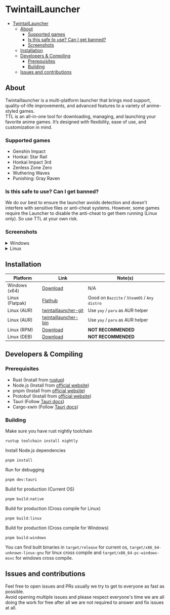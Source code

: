 # TwintailLauncher
<!-- TOC -->
* [TwintailLauncher](#twintaillauncher)
  * [About](#about)
    * [Supported games](#supported-games)
    * [Is this safe to use? Can I get banned?](#is-this-safe-to-use-can-i-get-banned)
    * [Screenshots](#screenshots)
  * [Installation](#installation)
  * [Developers & Compiling](#developers--compiling)
    * [Prerequisites](#prerequisites)
    * [Building](#building)
  * [Issues and contributions](#issues-and-contributions)
<!-- TOC -->

## About
Twintaillauncher is a multi-platform launcher that brings mod support, quality-of-life improvements, and advanced features to a variety of anime-styled games.<br>
TTL is an all-in-one tool for downloading, managing, and launching your favorite anime games. It’s designed with flexibility, ease of use, and customization in mind.
### Supported games
* Genshin Impact
* Honkai: Star Rail
* Honkai Impact 3rd
* Zenless Zone Zero
* Wuthering Waves
* Punishing: Gray Raven

### Is this safe to use? Can I get banned?
We do our best to ensure the launcher avoids detection and doesn't interfere with sensitive files or anti-cheat systems. However, some games require the Launcher to disable the anti-cheat to get them running (Linux only). So use TTL at your own risk.

### Screenshots

<details>
<summary>Windows</summary>

![Pic1](screenshots/windows/pic01.png)
![Pic2](screenshots/windows/pic02.png)
![Pic3](screenshots/windows/pic03.png)
![Pic4](screenshots/windows/pic04.png)
![Pic5](screenshots/windows/pic05.png)

</details>

<details>
<summary>Linux</summary>

![Pic1](screenshots/linux/pic01.png)
![Pic2](screenshots/linux/pic02.png)
![Pic3](screenshots/linux/pic03.png)
![Pic4](screenshots/linux/pic04.png)
![Pic5](screenshots/linux/pic05.png)

</details>

## Installation

| Platform        | Link                                                                            | Note(s)                                      |
|-----------------|---------------------------------------------------------------------------------|----------------------------------------------|
| Windows (x64)   | [Download](https://twintaillauncher.app/download)                               | N/A                                          |
| Linux (Flatpak) | [Flathub](https://flathub.org/apps/app.twintaillauncher.ttl)                    | Good on `Bazzite` / `SteamOS` / `Any distro` |
| Linux (AUR)     | [twintaillauncher-git](https://aur.archlinux.org/packages/twintaillauncher-git) | Use `yay` / `paru` as AUR helper             |
| Linux (AUR)     | [twintaillauncher-bin](https://aur.archlinux.org/packages/twintaillauncher-bin) | Use `yay` / `paru` as AUR helper             |
| Linux (RPM)     | [Download](https://github.com/TwintailTeam/TwintailLauncher/releases/latest)    | **NOT RECOMMENDED**                          |
| Linux (DEB)     | [Download](https://github.com/TwintailTeam/TwintailLauncher/releases/latest)    | **NOT RECOMMENDED**                          |

## Developers & Compiling

### Prerequisites
* Rust (Install from [rustup](https://rustup.rs))
* Node.js (Install from [official website](https://nodejs.org/en/download))
* pnpm (Install from [official website](https://pnpm.io/installation))
* Protobuf (Install from [official website](https://protobuf.dev/installation/))
* Tauri (Follow [Tauri docs](https://tauri.app/start/prerequisites/))
* Cargo-xwin (Follow [Tauri docs](https://tauri.app/distribute/windows-installer/#experimental-build-windows-apps-on-linux-and-macos))

### Building
Make sure you have rust nightly toolchain
```shell
rustup toolchain install nightly
```
Install Node.js dependencies
```shell
pnpm install
```
Run for debugging
```shell
pnpm dev:tauri
```
Build for production (Current OS)
```shell
pnpm build:native
```
Build for production (Cross compile for Linux)
```shell
pnpm build:linux
```
Build for production (Cross compile for Windows)
```shell
pnpm build:windows
```
You can find built binaries in `target/release` for current os, `target/x86_64-unknown-linux-gnu` for linux cross compile and `target/x86_64-pc-windows-msvc` for windows cross compile.

## Issues and contributions
Feel free to open issues and PRs usually we try to get to everyone as fast as possible.<br>
Avoid opening multiple issues and please respect everyone's time we are all doing the work for free after all we are not required to answer and fix issues at all.
